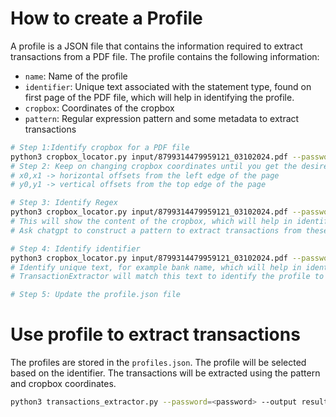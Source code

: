 
# How to create a Profile

A profile is a JSON file that contains the information required to extract transactions from a PDF file. The profile contains the following information:

- `name`: Name of the profile
- `identifier`: Unique text associated with the statement type, found on first page of the PDF file, which will help in identifying the profile.
- `cropbox`: Coordinates of the cropbox
- `pattern`: Regular expression pattern and some metadata to extract transactions

```bash
# Step 1:Identify cropbox for a PDF file
python3 cropbox_locator.py input/8799314479959121_03102024.pdf --password=<password> --cropbox "10,422,430,675"
# Step 2: Keep on changing cropbox coordinates until you get the desired output, the format is "x0,y0,x1,y1"
# x0,x1 -> horizontal offsets from the left edge of the page
# y0,y1 -> vertical offsets from the top edge of the page

# Step 3: Identify Regex
python3 cropbox_locator.py input/8799314479959121_03102024.pdf --password=<password> --cropbox "10,422,430,675" --show-content
# This will show the content of the cropbox, which will help in identifying the regex pattern
# Ask chatgpt to construct a pattern to extract transactions from these lines

# Step 4: Identify identifier
python3 cropbox_locator.py input/8799314479959121_03102024.pdf --password=<password> --show-content
# Identify unique text, for example bank name, which will help in identifying the profile.
# TransactionExtractor will match this text to identify the profile to use.

# Step 5: Update the profile.json file
```

# Use profile to extract transactions

The profiles are stored in the `profiles.json`. The profile will be selected based on the identifier. The transactions will be extracted using the pattern and cropbox coordinates.

```bash
python3 transactions_extractor.py --password=<password> --output results.csv input/8799314479959121_03102024.pdf
```
